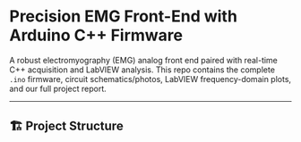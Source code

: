 # Precision EMG Front-End with Arduino C++ Firmware

A robust electromyography (EMG) analog front end paired with real-time C++ acquisition and LabVIEW analysis. This repo contains the complete `.ino` firmware, circuit schematics/photos, LabVIEW frequency-domain plots, and our full project report.

---

## 🏗️ Project Structure

